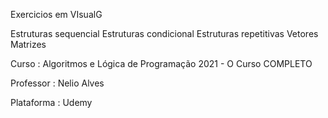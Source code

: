 Exercicios em VIsualG

Estruturas sequencial
Estruturas condicional
Estruturas repetitivas
Vetores
Matrizes

Curso : Algoritmos e Lógica de Programação 2021 - O Curso COMPLETO 

Professor : Nelio Alves

Plataforma : Udemy
